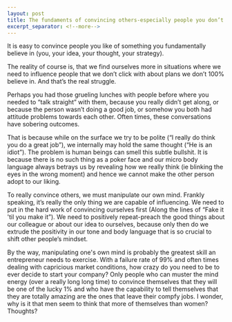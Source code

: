 ```yaml
---
layout: post
title: The fundaments of convincing others-especially people you don’t click with
excerpt_separator: <!--more-->
---
```


It is easy to convince people you like of something you fundamentally believe in (you, your idea, your thought, your strategy).

The reality of course is, that we find ourselves more in situations where we need to influence people that we don’t click with about plans we don’t 100% believe in. And that’s the real struggle.

Perhaps you had those grueling lunches with people before where you needed to “talk straight” with them, because you really didn’t get along, or because the person wasn’t doing a good job, or somehow you both had attitude problems towards each other. Often times, these conversations have sobering outcomes.
<!--more-->
That is because while on the surface we try to be polite (“I really do think you do a great job”), we internally may hold the same thought (“He is an idiot”). The problem is human beings can smell this subtle bullshit. It is because there is no such thing as a poker face and our micro body language always betrays us by revealing how we really think (ie blinking the eyes in the wrong moment) and hence we cannot make the other person adopt to our liking. 

To really convince others, we must manipulate our own mind. Frankly speaking, it’s really the only thing we are capable of influencing. We need to put in the hard work of convincing ourselves first (Along the lines of “Fake it 'til you make it”). We need to positively repeat-preach the good things about our colleague or about our idea to ourselves, because only then do we extrude the positivity in our tone and body language that is so crucial to shift other people’s mindset. 

By the way, manipulating one's own mind is probably the greatest skill an entrepreneur needs to exercise. With a failure rate of 99% and often times dealing with capricious market conditions, how crazy do you need to be to ever decide to start your company? Only people who can muster the mind energy (over a really long long time) to convince themselves that they will be one of the lucky 1% and who have the capability to tell themselves that they are totally amazing are the ones that leave their compfy jobs. I wonder, why is it that men seem to think that more of themselves than women? Thoughts?
